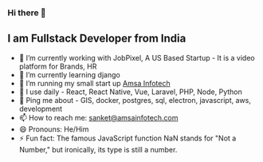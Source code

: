 ### Hi there 👋

## I am Fullstack Developer from India 

- 🔭 I’m currently working with JobPixel, A US Based Startup - It is a video platform for Brands, HR
- 🌱 I’m currently learning django
- 👯 I’m running my small start up [Amsa Infotech](https://amsainfotech.com)
- 💬 I use daily - React, React Native, Vue, Laravel, PHP, Node, Python
- 💬 Ping me about - GIS, docker, postgres, sql, electron, javascript, aws, development
- 📫 How to reach me: sanket@amsainfotech.com
- 😄 Pronouns: He/Him
- ⚡ Fun fact: The famous JavaScript function NaN stands for "Not a Number," but ironically, its type is still a number.
